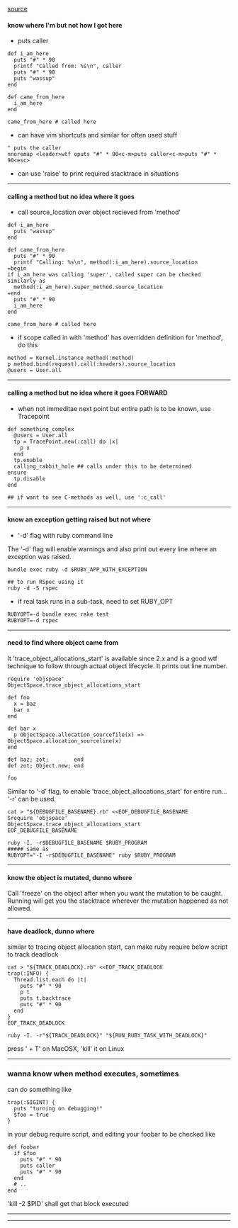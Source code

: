 [source](https://tenderlovemaking.com/2016/02/05/i-am-a-puts-debuggerer.html)

#### know where I'm but not how I got here

* puts caller

```
def i_am_here
  puts "#" * 90
  printf "Called from: %s\n", caller
  puts "#" * 90
  puts "wassup"
end

def came_from_here
  i_am_here
end

came_from_here # called here
```

* can have vim shortcuts and similar for often used stuff
```
" puts the caller
nnoremap <leader>wtf oputs "#" * 90<c-m>puts caller<c-m>puts "#" * 90<esc>
```

* can use 'raise' to print required stacktrace in situations

---

#### calling a method but no idea where it goes

* call source\_location over object recieved from 'method'

```
def i_am_here
  puts "wassup"
end

def came_from_here
  puts "#" * 90
  printf "Calling: %s\n", method(:i_am_here).source_location
=begin
if i_am_here was calling 'super', called super can be checked similarly as
  method(:i_am_here).super_method.source_location
=end
  puts "#" * 90
  i_am_here
end

came_from_here # called here
```

* if scope called in with 'method' has overridden definition for 'method', do this

```
method = Kernel.instance_method(:method)
p method.bind(request).call(:headers).source_location
@users = User.all
```

---

#### calling a method but no idea where it goes FORWARD

* when not immeditae next point but entire path is to be known, use Tracepoint

```
def something_complex
  @users = User.all
  tp = TracePoint.new(:call) do |x|
    p x
  end
  tp.enable
  calling_rabbit_hole ## calls under this to be determined
ensure
  tp.disable
end

## if want to see C-methods as well, use ':c_call'
```

---

#### know an exception getting raised but not where

* '-d' flag with ruby command line

The '-d' flag will enable warnings and also print out every line where an exception was raised.

```
bundle exec ruby -d $RUBY_APP_WITH_EXCEPTION

## to run RSpec using it
ruby -d -S rspec
```

* if real task runs in a sub-task, need to set RUBY_OPT

```
RUBYOPT=-d bundle exec rake test
RUBYOPT=-d rspec
```

---

#### need to find where object came from

It 'trace\_object\_allocations\_start' is available since 2.x and is a good wtf technique to follow through actual object lifecycle.
It prints out line number.

```
require 'objspace'
ObjectSpace.trace_object_allocations_start

def foo
  x = baz
  bar x
end

def bar x
  p ObjectSpace.allocation_sourcefile(x) => ObjectSpace.allocation_sourceline(x)
end

def baz; zot;        end
def zot; Object.new; end

foo
```

Similar to '-d' flag, to enable 'trace\_object\_allocations\_start' for entire run... '-r' can be used.

```
cat > "${DEBUGFILE_BASENAME}.rb" <<EOF_DEBUGFILE_BASENAME
$require 'objspace'
ObjectSpace.trace_object_allocations_start
EOF_DEBUGFILE_BASENAME

ruby -I. -r$DEBUGFILE_BASENAME $RUBY_PROGRAM
##### same as
RUBYOPT="-I -r$DEBUGFILE_BASENAME" ruby $RUBY_PROGRAM
```

---

#### know the object is mutated, dunno where

Call 'freeze' on the object after when you want the mutation to be caught.
Running will get you the stacktrace wherever the mutation happened as not allowed.

---

#### have deadlock, dunno where

similar to tracing object allocation start, can make ruby require below script to track deadlock

```
cat > "${TRACK_DEADLOCK}.rb" <<EOF_TRACK_DEADLOCK
trap(:INFO) {
  Thread.list.each do |t|
    puts "#" * 90
    p t
    puts t.backtrace
    puts "#" * 90
  end
}
EOF_TRACK_DEADLOCK

ruby -I. -r"${TRACK_DEADLOCK}" "${RUN_RUBY_TASK_WITH_DEADLOCK}"
```

press '<CTRL> + T' on MacOSX, 'kill' it on Linux

---

### wanna know when method executes, sometimes

can do something like

```
trap(:SIGINT) {
  puts "turning on debugging!"
  $foo = true
}
```

in your debug require script, and editing your foobar to be checked like

```
def foobar
  if $foo
    puts "#" * 90
    puts caller
    puts "#" * 90
  end
  # ..
end
```

'kill -2 $PID' shall get that block executed

---
---
